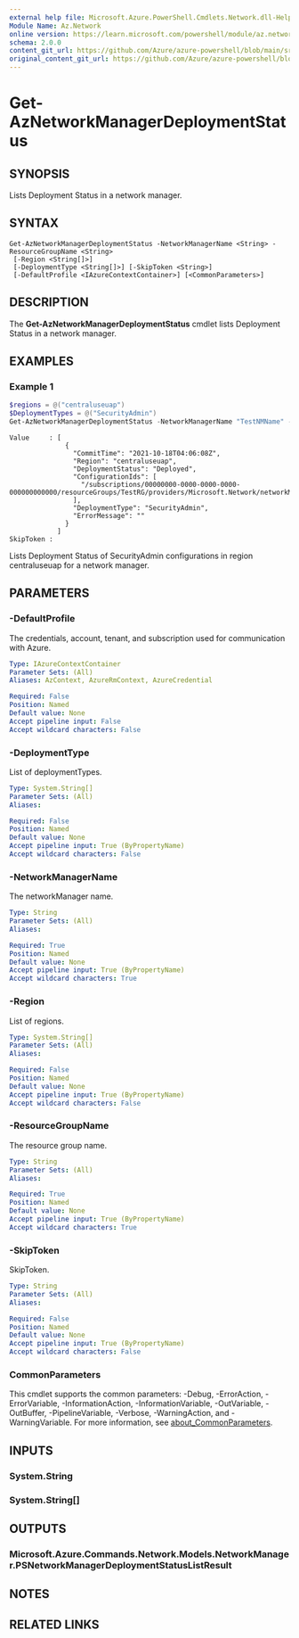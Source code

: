 ```yaml
---
external help file: Microsoft.Azure.PowerShell.Cmdlets.Network.dll-Help.xml
Module Name: Az.Network
online version: https://learn.microsoft.com/powershell/module/az.network/get-aznetworkmanagerdeploymentstatus
schema: 2.0.0
content_git_url: https://github.com/Azure/azure-powershell/blob/main/src/Network/Network/help/Get-AzNetworkManagerDeploymentStatus.md
original_content_git_url: https://github.com/Azure/azure-powershell/blob/main/src/Network/Network/help/Get-AzNetworkManagerDeploymentStatus.md
---
```


# Get-AzNetworkManagerDeploymentStatus

## SYNOPSIS
Lists Deployment Status in a network manager.

## SYNTAX

```
Get-AzNetworkManagerDeploymentStatus -NetworkManagerName <String> -ResourceGroupName <String>
 [-Region <String[]>]
 [-DeploymentType <String[]>] [-SkipToken <String>]
 [-DefaultProfile <IAzureContextContainer>] [<CommonParameters>]
```

## DESCRIPTION
The **Get-AzNetworkManagerDeploymentStatus** cmdlet lists Deployment Status in a network manager.

## EXAMPLES

### Example 1
```powershell
$regions = @("centraluseuap")
$DeploymentTypes = @("SecurityAdmin")
Get-AzNetworkManagerDeploymentStatus -NetworkManagerName "TestNMName" -ResourceGroupName "TestRG" -region $regions -skipToken "FakeSkipToken" -DeploymentType $DeploymentTypes
```
```output
Value     : [
              {
                "CommitTime": "2021-10-18T04:06:08Z",
                "Region": "centraluseuap",
                "DeploymentStatus": "Deployed",
                "ConfigurationIds": [
                  "/subscriptions/00000000-0000-0000-0000-000000000000/resourceGroups/TestRG/providers/Microsoft.Network/networkManagers/TestNMName/securityAdminConfigurations/testAdminConfig"
                ],
                "DeploymentType": "SecurityAdmin",
                "ErrorMessage": ""
              }
            ]
SkipToken :

```
Lists Deployment Status of SecurityAdmin configurations in region centraluseuap for a network manager.

## PARAMETERS

### -DefaultProfile
The credentials, account, tenant, and subscription used for communication with Azure.

```yaml
Type: IAzureContextContainer
Parameter Sets: (All)
Aliases: AzContext, AzureRmContext, AzureCredential

Required: False
Position: Named
Default value: None
Accept pipeline input: False
Accept wildcard characters: False
```

### -DeploymentType
List of deploymentTypes.

```yaml
Type: System.String[]
Parameter Sets: (All)
Aliases:

Required: False
Position: Named
Default value: None
Accept pipeline input: True (ByPropertyName)
Accept wildcard characters: False
```

### -NetworkManagerName
The networkManager name.

```yaml
Type: String
Parameter Sets: (All)
Aliases:

Required: True
Position: Named
Default value: None
Accept pipeline input: True (ByPropertyName)
Accept wildcard characters: True
```

### -Region
List of regions.

```yaml
Type: System.String[]
Parameter Sets: (All)
Aliases:

Required: False
Position: Named
Default value: None
Accept pipeline input: True (ByPropertyName)
Accept wildcard characters: False
```

### -ResourceGroupName
The resource group name.

```yaml
Type: String
Parameter Sets: (All)
Aliases:

Required: True
Position: Named
Default value: None
Accept pipeline input: True (ByPropertyName)
Accept wildcard characters: True
```

### -SkipToken
SkipToken.

```yaml
Type: String
Parameter Sets: (All)
Aliases:

Required: False
Position: Named
Default value: None
Accept pipeline input: True (ByPropertyName)
Accept wildcard characters: False
```

### CommonParameters
This cmdlet supports the common parameters: -Debug, -ErrorAction, -ErrorVariable, -InformationAction, -InformationVariable, -OutVariable, -OutBuffer, -PipelineVariable, -Verbose, -WarningAction, and -WarningVariable. For more information, see [about_CommonParameters](http://go.microsoft.com/fwlink/?LinkID=113216).

## INPUTS

### System.String

### System.String[]

## OUTPUTS

### Microsoft.Azure.Commands.Network.Models.NetworkManager.PSNetworkManagerDeploymentStatusListResult

## NOTES

## RELATED LINKS
